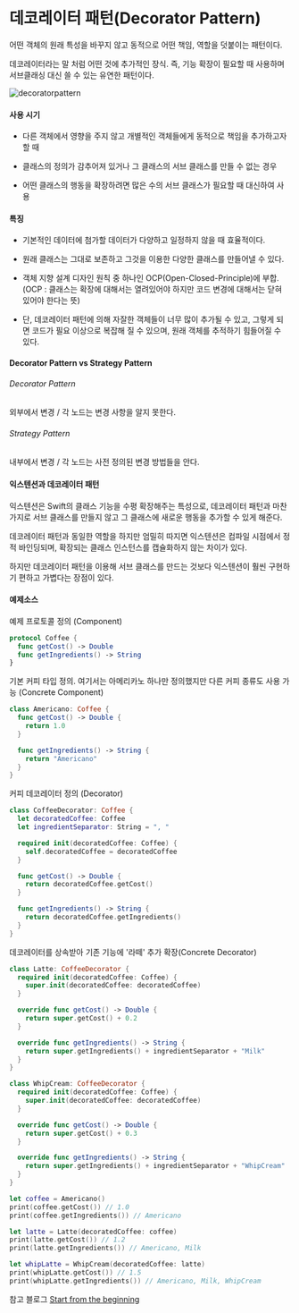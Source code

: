 # 데코레이터 패턴(Decorator Pattern)
어떤 객체의 원래 특성을 바꾸지 않고 동적으로 어떤 책임, 역할을 덧붙이는 패턴이다.

데코레이터라는 말 처럼 어떤 것에 추가적인 장식. 즉, 기능 확장이 필요할 때 사용하며 서브클래싱 대신 쓸 수 있는 유연한 패턴이다.

![decoratorpattern](https://user-images.githubusercontent.com/33976758/37082431-e625f6da-222f-11e8-8a86-63a6c4c2ca9d.png)

#### 사용 시기

- 다른 객체에서 영향을 주지 않고 개별적인 객체들에게 동적으로 책임을 추가하고자 할 때

- 클래스의 정의가 감추어져 있거나 그 클래스의 서브 클래스를 만들 수 없는 경우

- 어떤 클래스의 행동을 확장하려면 많은 수의 서브 클래스가 필요할 때 대신하여 사용

#### 특징

- 기본적인 데이터에 첨가할 데이터가 다양하고 일정하지 않을 때 효율적이다.

- 원래 클래스는 그대로 보존하고 그것을 이용한 다양한 클래스를 만들어낼 수 있다.

- 객체 지향 설계 디자인 원칙 중 하나인 OCP(Open-Closed-Principle)에 부합.
  (OCP : 클래스는 확장에 대해서는 열려있어야 하지만 코드 변경에 대해서는 닫혀 있어야 한다는 뜻)

- 단, 데코레이터 패턴에 의해 자잘한 객체들이 너무 많이 추가될 수 있고, 그렇게 되면 코드가 필요 이상으로 복잡해 질 수 있으며, 원래 객체를 추적하기 힘들어질 수 있다.

#### Decorator Pattern vs Strategy Pattern

###### Decorator Pattern
외부에서 변경 / 각 노드는 변경 사항을 알지 못한다.

###### Strategy Pattern
내부에서 변경 / 각 노드는 사전 정의된 변경 방법들을 안다.

#### 익스텐션과 데코레이터 패턴
익스텐션은 Swift의 클래스 기능을 수평 확장해주는 특성으로, 데코레이터 패턴과 마찬가지로 서브 클래스를 만들지 않고 그 클래스에 새로운 행동을 추가할 수 있게 해준다.

데코레이터 패턴과 동일한 역할을 하지만 엄밀히 따지면 익스텐션은 컴파일 시점에서 정적 바인딩되며, 확장되는 클래스 인스턴스를 캡슐화하지 않는 차이가 있다.

하지만 데코레이터 패턴을 이용해 서브 클래스를 만드는 것보다 익스텐션이 훨씬 구현하기 편하고 가볍다는 장점이 있다.

#### 예제소스

예제 프로토콜 정의 (Component)

```Swift
protocol Coffee {
  func getCost() -> Double
  func getIngredients() -> String
}
```

기본 커피 타입 정의.
여기서는 아메리카노 하나만 정의했지만 다른 커피 종류도 사용 가능
(Concrete Component)
```Swift
class Americano: Coffee {
  func getCost() -> Double {
    return 1.0
  }

  func getIngredients() -> String {
    return "Americano"
  }
}
```

커피 데코레이터 정의 (Decorator)
```Swift
class CoffeeDecorator: Coffee {
  let decoratedCoffee: Coffee
  let ingredientSeparator: String = ", "

  required init(decoratedCoffee: Coffee) {
    self.decoratedCoffee = decoratedCoffee
  }

  func getCost() -> Double {
    return decoratedCoffee.getCost()
  }

  func getIngredients() -> String {
    return decoratedCoffee.getIngredients()
  }
}
```

데코레이터를 상속받아 기존 기능에 '라떼' 추가 확장(Concrete Decorator)
```Swift
class Latte: CoffeeDecorator {
  required init(decoratedCoffee: Coffee) {
    super.init(decoratedCoffee: decoratedCoffee)
  }

  override func getCost() -> Double {
    return super.getCost() + 0.2
  }

  override func getIngredients() -> String {
    return super.getIngredients() + ingredientSeparator + "Milk"
  }
}

class WhipCream: CoffeeDecorator {
  required init(decoratedCoffee: Coffee) {
    super.init(decoratedCoffee: decoratedCoffee)
  }

  override func getCost() -> Double {
    return super.getCost() + 0.3
  }

  override func getIngredients() -> String {
    return super.getIngredients() + ingredientSeparator + "WhipCream"
  }
}
```

```Swift
let coffee = Americano()
print(coffee.getCost()) // 1.0
print(coffee.getIngredients()) // Americano

let latte = Latte(decoratedCoffee: coffee)
print(latte.getCost()) // 1.2
print(latte.getIngredients()) // Americano, Milk

let whipLatte = WhipCream(decoratedCoffee: latte)
print(whipLatte.getCost()) // 1.5
print(whipLatte.getIngredients()) // Americano, Milk, WhipCream
```
참고 블로그 [Start from the beginning](http://blog.naver.com/PostView.nhn?blogId=itperson&logNo=220937946762&categoryNo=92&parentCategoryNo=0&viewDate=&currentPage=1&postListTopCurrentPage=&from=postList&userTopListOpen=true&userTopListCount=10&userTopListManageOpen=false&userTopListCurrentPage=1)
